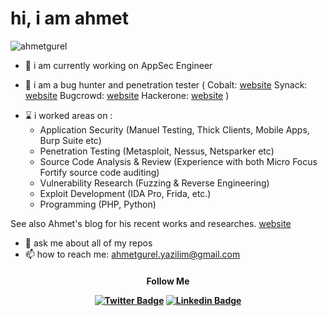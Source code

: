 <h1 align="left">hi, i am ahmet</h3>

<p align="left"> <img src="https://komarev.com/ghpvc/?username=ahmetgurel" alt="ahmetgurel" /> </p>


- 🔭 i am currently working on AppSec Engineer
- 🌱 i am a bug hunter and penetration tester ( Cobalt: [website](https://app.cobalt.io/agurel/)
Synack: [website](https://acropolis.synack.com/inductees/AhmetG/)
Bugcrowd: [website](https://bugcrowd.com/ahmet)
Hackerone: [website](https://hackerone.com/agurel/) )


  <li>⌛️ i worked areas on :
    <ul>
      <li> Application Security (Manuel Testing, Thick Clients, Mobile Apps, Burp Suite etc)</li>
      <li> Penetration Testing (Metasploit, Nessus, Netsparker etc) </li>
      <li> Source Code Analysis & Review (Experience with both Micro Focus Fortify source code auditing)</li>
      <li> Vulnerability Research (Fuzzing & Reverse Engineering)</li>
      <li> Exploit Development (IDA Pro, Frida, etc.)</li>
      <li> Programming (PHP, Python)</li>
    </ul>
    

See also Ahmet's blog for his recent works and researches. 
[website](https://gurelahmet.com/) 

- 💬 ask me about all of my repos
- 📫 how to reach me: ahmetgurel.yazilim@gmail.com

<h4 align="center">

Follow Me

[![Twitter Badge](https://img.shields.io/badge/Twitter-1DA1F2?style=for-the-badge&logo=twitter&logoColor=white&link=link)](https://twitter.com/ahmettgurell/)
[![Linkedin Badge](https://img.shields.io/badge/LinkedIn-0077B5?style=for-the-badge&logo=linkedin&logoColor=white&link=link)](https://www.linkedin.com/in/ahmetgurell/)

</h4>
